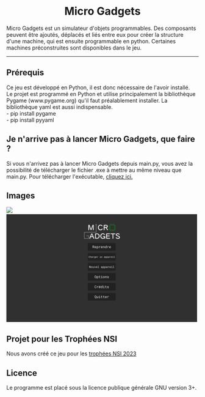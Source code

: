 <h1 align="center">Micro Gadgets</h1>

<p>Micro Gadgets est un simulateur d'objets programmables. Des composants peuvent être ajoutés, déplacés et liés entre eux pour créer la structure d'une machine, qui est ensuite programmable en python. Certaines machines préconstruites sont disponibles dans le jeu.</p>

----

<h2>Prérequis</h2>
  <p>Ce jeu est développé en Python, il est donc nécessaire de l'avoir installé.<br>Le projet est programmé en Python et utilise principalement la bibliothèque Pygame (www.pygame.org) qu'il faut préalablement installer. La bibliothèque yaml est aussi indispensable.<br>  - pip install pygame<br>  - pip install pyyaml</p>
<h2>Je n'arrive pas à lancer Micro Gadgets, que faire ?</h2>
  <p>Si vous n'arrivez pas à lancer Micro Gadgets depuis main.py, vous avez la possibilité de télécharger le fichier .exe à mettre au même niveau que main.py. Pour télécharger l'exécutable, <a href=https://drive.google.com/file/d/1Jto_N2KYLI7EhA19TxMnu7m-MXF-Wk5L/view?usp=share_link>cliquez ici.</a></p>
<h2>Images</h2>
<img src='doc/images/Screenshot_1.png'>
<img src='doc/images/Screenshot_2.png' width='500'>
<h2>Projet pour les Trophées NSI</h2>
<p>Nous avons créé ce jeu pour les <a href='https://trophees-nsi.fr/'>trophées NSI 2023</a></p>
<h2>Licence</h2>
<p>Le programme est placé sous la licence publique générale GNU version 3+.
